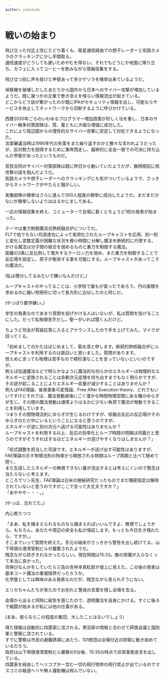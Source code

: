 ```yaml
---
author: yumetodo
---
```


# 戦いの始まり

飛び立った付近上空にたどり着くも、衛星通信経由での想子レーダーと街路カメラのクラッキングに少し手間取る。  
通信速度がどうしても遅いためやむを得ない。それでもどうにか地面に降り立ち、カフェに入ってコーヒーを飲みながら情報収集をする。

飛び立つ前に声を掛けた甲斐あって多少ゲリラを検挙出来ているようだ。

偵察機を破壊しだしたあたりから国外から日本へのサイバー攻撃が増加しているようだ。既に幾つかの企業で巻き添えを喰らい情報流出が起きている。  
どこからどう話が繋がったのか既にIPAがセキュリティ情報を出し、可能ならサービスを休止してネットワークから切断するように呼びかけている。

西暦2030年ごろのいわゆるプログラマー増加政策が珍しく功を奏し、日本のサイバー戦争対策部隊は、質、量ともに大幅な増強に成功した。  
これにより周辺国からの慢性的なサイバー攻撃に安定して対処できるようになった。  
法案審議当時は1990年代の失策をまた繰り返すのかと散々な言われようだったが、反対勢力を説得するために東奔西走し、最終的に全会一致での可決に持ち込んだ甲斐があったというものだ。

官民合同のサイバー対策部隊は既に昨日から動いていたようだが、数時間前に核攻撃の話を掴んだようだ。  
街路カメラや想子レーダーへのクラッキングにも気がついているようで、さっきからネットワークがやたらと騒がしい。

実働部隊の検挙はさらに進んで300人程度の検挙に成功したようだ。まだまだ少ないが検挙しないよりははるかにましである。

一応の情報収集を終え、コミューターで会場に着くとちょうど1校の発表が始まった。

テーマは重力制御魔法式熱核融合炉についてだ。  
FLTで他でもない司波達也によって実用化されたループキャストを応用、刻一刻と変化し変数定義が困難な状況を微小時間に分解し魔法を断続的に行使する。  
かける魔法は分子間の結合を弱めるものと重力を制御する魔法。  
距離の2条に反比例して増大するクーロン力を弱め、また重力を制御することで反応場を設定し、原子が衝突する事を可能にする。ループキャストがあってこその魔法だ。

(私は積分してるみたいで嫌いなんだけど。)

ループキャストのやってることは、小学校で誰もが習ったであろう、円の面積を求めるのに細い短冊形に切って長方形に近似したのと同じだ。

(やっぱり数学嫌い。)

学生の発表なのであまり質問を投げかける人はいないが、私は質問を投げることにした。だって私物理苦手だし。聖一がいれば聞くんだけど。

ちょうど司会が質疑応答に入るとアナウンスしたので手を上げてみた。マイクが回ってくる。

「初めましてのかたははじめまして、菊水凛と申します。断続的熱核融合炉にループキャストを利用するのは面白いと思いました。質問があります。  
控えめに言っても物理は苦手なので頓珍漢なことを言っていないといいのですが。  
例えば加速魔法などで明らかなように魔法的な何らかのエネルギーは物理的なエネルギーに変換されることは余剰次元定理を持ち出すまでもなく明らかですが、  
その逆が起こることによりエネルギー収量が減少することはありませんか？  
例えばFAE理論、後発事象可変理論、Free After Execution theory、どれでもいいですけどそれでは、魔法発動直後にごく僅かな時間物理空間にある種のゆらぎが生じ、その間の魔法発動は通常よりはるかに少ない負荷で魔法が発動できることを利用しています。  
つまりその間物理法則にゆらぎが生じるわけですが、核融合反応の反応場がそのゆらぎのただ中にいるということになると思うのですが、  
エネルギーが逆に別の次元へ逃げる可能性はありませんか？  
ループキャストを利用する以上、反応の効率化とループ時間の短縮は同義だと思うのですがそうすればするほどエネルギーが逃げやすくなりはしませんか？」

「術式調整を担当した司波です。エネルギーが逃げ出す可能性はありますが、  
FAE理論の示す物理法則の拘束から開放される時間はループ周期と比べて極めて短く、  
また生成したエネルギーの無視できない量が流出するとは考えにくいので懸念は当たらないと考えます。  
ところでリン先生、FAE理論は日米の極秘研究だったものでまだ機密指定は解除されていないと思うのですがここで言って大丈夫ですか？」  
「あややや・・・。」

(やっば、忘れてた。)

内心焦りつつ

「まあ、私を捕まえられるものなら捕まえればいいんですよ、無理でしょうから。もちろん、あなたや周辺の安全も私が保証します。もっとも今日生き残れたら、ですが。」  
そこまでいって質問を終えた。手元の端末がさっきから警告を出し続けてる。山下埠頭の港湾管制ビルが襲撃されたようだ。  
残念ながら防ぎきれなかったらしい。現在時間は15:33。敵の邪魔が入らなくって本当に良かった。  
背伸びなんかをしていたら三高の吉祥寺真紅郎が壇上に見えた。この後の発表は基本コード魔法の重複限界だったろうか。  
化学屋としては興味のある発表なのだが、残念ながら見られそうにない。

エリカちゃんたちが来たのでお別れと警戒の言葉を残し会場を去る。

会場から出ると同時に殺気を感じたので、透明魔法を自身にかける。すぐに後ろで戦闘が始まるが私には他の仕事がある。

(まあ、彼らならこの程度の集団、大したことはないでしょう)

得た情報は自動的に四葉家に流される。黒羽家の情報と合わせて師族会議と国防軍と警察に流されている。  
すでに警察は市民の避難誘導にあたり、101旅団は会場付近の防衛に動き始めているだろう。  
政府は山下埠頭港湾管制ビル襲撃の5分後、15:35の時点で非常事態宣言を出している。  
四葉家を経由してヘリコプター含む一切の飛行物体の飛行禁止が出ているのでマスコミの報道ヘリや無人撮影機は飛んでいない。
